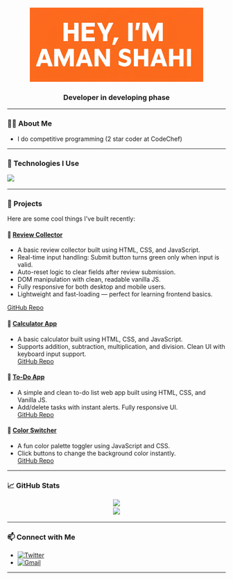 <!-- Banner Title with Orange Background -->
<p align="center">
  <img src="https://raw.githubusercontent.com/aman-shahi-dev/aman-shahi-dev/main/me-1.jpg" alt="Aman Shahi Banner" width=400/>
</p>


<h3 align="center">Developer in developing phase</h3>

---

### 🧑‍💻 About Me

- I do competitive programming (2 star coder at CodeChef)

---

### 🔧 Technologies I Use

<p align="left">
  <img src="https://skillicons.dev/icons?i=html,css,js,react,nodejs,cpp,github,git" />
</p>

---

### 📁 Projects

Here are some cool things I've built recently:

#### 🔹 [Review Collector](https://aman-shahi-dev.github.io/review-collector/)
- A basic review collector built using HTML, CSS, and JavaScript.
- Real-time input handling: Submit button turns green only when input is valid.
- Auto-reset logic to clear fields after review submission.
- DOM manipulation with clean, readable vanilla JS.
- Fully responsive for both desktop and mobile users.
- Lightweight and fast-loading — perfect for learning frontend basics.
  
[GitHub Repo](https://github.com/aman-shahi-dev/review-collector)


#### 🔹 [Calculator App](https://aman-shahi-dev.github.io/calculator-using-JS/)
- A basic calculator built using HTML, CSS, and JavaScript.  
- Supports addition, subtraction, multiplication, and division. Clean UI with keyboard input support.  
[GitHub Repo](https://github.com/aman-shahi-dev/calculator-using-JS)


#### 🔹 [To-Do App](https://aman-shahi-dev.github.io/todo-app/)
- A simple and clean to-do list web app built using HTML, CSS, and Vanilla JS.  
- Add/delete tasks with instant alerts. Fully responsive UI.  
[GitHub Repo](https://github.com/aman-shahi-dev/todo-app)

#### 🔹 [Color Switcher](https://aman-shahi-dev.github.io/Color-Switcher/)
- A fun color palette toggler using JavaScript and CSS.  
- Click buttons to change the background color instantly.  
[GitHub Repo](https://github.com/aman-shahi-dev/Color-Switcher)

---


### 📈 GitHub Stats

<p align="center">
  <img src="https://github-readme-stats.vercel.app/api?username=aman-shahi-dev&show_icons=true&theme=tokyonight" />
  <br />
  <img src="https://github-readme-streak-stats.herokuapp.com/?user=aman-shahi-dev&theme=tokyonight" />
</p>

---

### 📫 Connect with Me

- [![Twitter](https://img.shields.io/badge/Twitter-@amanshahidev-1DA1F2?style=flat&logo=twitter&logoColor=white)](https://twitter.com/amanshahidev)
- [![Gmail](https://img.shields.io/badge/Email-amanshahidev@gmail.com-D14836?style=flat&logo=gmail&logoColor=white)](mailto:amanshahidev@gmail.com)

---
